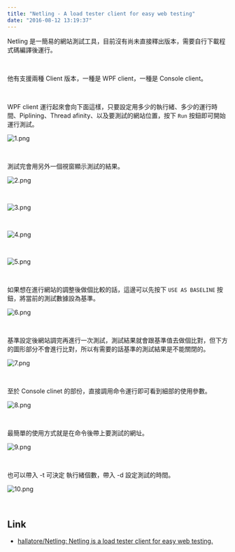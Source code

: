 ```yaml
---
title: "Netling - A load tester client for easy web testing"
date: "2016-08-12 13:19:37"
---
```



Netling 是一簡易的網站測試工具，目前沒有尚未直接釋出版本，需要自行下載程式碼編譯後運行。  

<!-- More -->

<br/>

  
他有支援兩種 Client 版本，一種是 WPF client，一種是 Console client。  

<br/>


WPF client 運行起來會向下面這樣，只要設定用多少的執行緒、多少的運行時間、Piplining、Thread afinity、以及要測試的網站位置，按下 `Run` 按鈕即可開始運行測試。  

![1.png](1.png)

<br/>


測試完會用另外一個視窗顯示測試的結果。  

![2.png](2.png)

<br/>


![3.png](3.png)

<br/>


![4.png](4.png)

<br/>


![5.png](5.png)

<br/>


如果想在進行網站的調整後做個比較的話，這邊可以先按下 `USE AS BASELINE` 按鈕，將當前的測試數據設為基準。  


![6.png](6.png)

<br/>


基準設定後網站調完再進行一次測試，測試結果就會跟基準值去做個比對，但下方的圖形部分不會進行比對，所以有需要的話基準的測試結果是不能關閉的。  

![7.png](7.png)

<br/>


至於 Console clinet 的部份，直接調用命令運行即可看到細部的使用參數。  

![8.png](8.png)

<br/>


最簡單的使用方式就是在命令後帶上要測試的網址。

![9.png](9.png)

<br/>


也可以帶入 -t 可決定 執行緒個數，帶入 -d 設定測試的時間。  

![10.png](10.png)

<br/>


Link
----
* [hallatore/Netling: Netling is a load tester client for easy web testing.](
https://github.com/hallatore/Netling)
